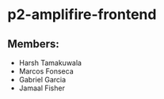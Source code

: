 # p2-amplifire-frontend

## Members:
- Harsh Tamakuwala
- Marcos Fonseca
- Gabriel Garcia
- Jamaal Fisher